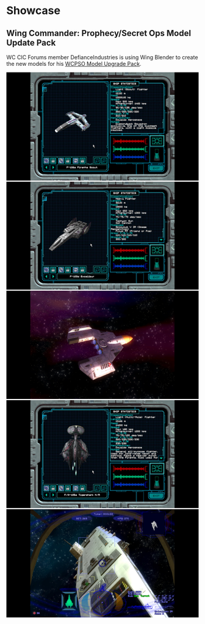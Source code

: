 Showcase
========

Wing Commander: Prophecy/Secret Ops Model Update Pack
-----------------------------------------------------

WC CIC Forums member DefianceIndustries is using Wing Blender to create the new
models for his [WCPSO Model Upgrade Pack](http://www.wcnews.com/chatzone/threads/wing-commander-prophecy-secret-ops-model-update-pack.28103/).

![MUP Piranha](images/Pir_Update2.jpg)
![MUP Excalibur](images/Excal_ViewerFinal2.jpg)
![MUP Tigershark](images/Tshark_ingame4.jpg)
![MUP Vesuvius](images/shot0001.jpg)
![MUP Manta](images/shot0004.jpg)
